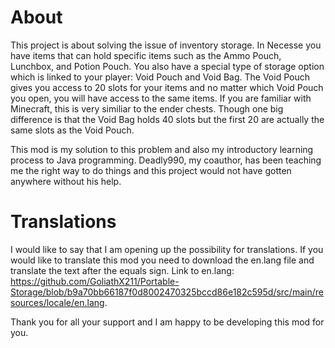 # About

This project is about solving the issue of inventory storage. 
In Necesse you have items that can hold specific items such as the Ammo Pouch, Lunchbox, and Potion Pouch. You also have a special type of storage option which is linked to your player: Void Pouch and Void Bag. The Void Pouch gives you access to 20 slots for your items and no matter which Void Pouch you open, you will have access to the same items. If you are familiar with Minecraft, this is very similiar to the ender chests. Though one big difference is that the Void Bag holds 40 slots but the first 20 are actually the same slots as the Void Pouch.

This mod is my solution to this problem and also my introductory learning process to Java programming.
Deadly990, my coauthor, has been teaching me the right way to do things and this project would not have gotten anywhere without his help.

# Translations

I would like to say that I am opening up the possibility for translations. If you would like to translate this mod you need to download the en.lang file and translate the text after the equals sign.
Link to en.lang: https://github.com/GoliathX211/Portable-Storage/blob/b9a70bb66187f0d8002470325bccd86e182c595d/src/main/resources/locale/en.lang.

Thank you for all your support and I am happy to be developing this mod for you.
